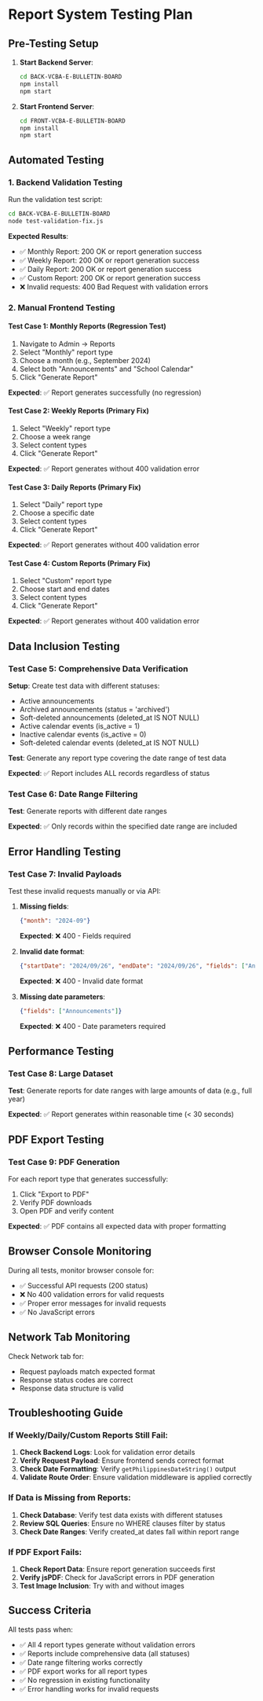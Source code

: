 # Report System Testing Plan

## Pre-Testing Setup

1. **Start Backend Server**:
   ```bash
   cd BACK-VCBA-E-BULLETIN-BOARD
   npm install
   npm start
   ```

2. **Start Frontend Server**:
   ```bash
   cd FRONT-VCBA-E-BULLETIN-BOARD
   npm install
   npm start
   ```

## Automated Testing

### 1. Backend Validation Testing

Run the validation test script:
```bash
cd BACK-VCBA-E-BULLETIN-BOARD
node test-validation-fix.js
```

**Expected Results**:
- ✅ Monthly Report: 200 OK or report generation success
- ✅ Weekly Report: 200 OK or report generation success  
- ✅ Daily Report: 200 OK or report generation success
- ✅ Custom Report: 200 OK or report generation success
- ❌ Invalid requests: 400 Bad Request with validation errors

### 2. Manual Frontend Testing

#### Test Case 1: Monthly Reports (Regression Test)
1. Navigate to Admin → Reports
2. Select "Monthly" report type
3. Choose a month (e.g., September 2024)
4. Select both "Announcements" and "School Calendar"
5. Click "Generate Report"

**Expected**: ✅ Report generates successfully (no regression)

#### Test Case 2: Weekly Reports (Primary Fix)
1. Select "Weekly" report type
2. Choose a week range
3. Select content types
4. Click "Generate Report"

**Expected**: ✅ Report generates without 400 validation error

#### Test Case 3: Daily Reports (Primary Fix)
1. Select "Daily" report type
2. Choose a specific date
3. Select content types
4. Click "Generate Report"

**Expected**: ✅ Report generates without 400 validation error

#### Test Case 4: Custom Reports (Primary Fix)
1. Select "Custom" report type
2. Choose start and end dates
3. Select content types
4. Click "Generate Report"

**Expected**: ✅ Report generates without 400 validation error

## Data Inclusion Testing

### Test Case 5: Comprehensive Data Verification

**Setup**: Create test data with different statuses:
- Active announcements
- Archived announcements (status = 'archived')
- Soft-deleted announcements (deleted_at IS NOT NULL)
- Active calendar events (is_active = 1)
- Inactive calendar events (is_active = 0)
- Soft-deleted calendar events (deleted_at IS NOT NULL)

**Test**: Generate any report type covering the date range of test data

**Expected**: ✅ Report includes ALL records regardless of status

### Test Case 6: Date Range Filtering

**Test**: Generate reports with different date ranges

**Expected**: ✅ Only records within the specified date range are included

## Error Handling Testing

### Test Case 7: Invalid Payloads

Test these invalid requests manually or via API:

1. **Missing fields**:
   ```json
   {"month": "2024-09"}
   ```
   **Expected**: ❌ 400 - Fields required

2. **Invalid date format**:
   ```json
   {"startDate": "2024/09/26", "endDate": "2024/09/26", "fields": ["Announcements"]}
   ```
   **Expected**: ❌ 400 - Invalid date format

3. **Missing date parameters**:
   ```json
   {"fields": ["Announcements"]}
   ```
   **Expected**: ❌ 400 - Date parameters required

## Performance Testing

### Test Case 8: Large Dataset

**Test**: Generate reports for date ranges with large amounts of data (e.g., full year)

**Expected**: ✅ Report generates within reasonable time (< 30 seconds)

## PDF Export Testing

### Test Case 9: PDF Generation

For each report type that generates successfully:
1. Click "Export to PDF"
2. Verify PDF downloads
3. Open PDF and verify content

**Expected**: ✅ PDF contains all expected data with proper formatting

## Browser Console Monitoring

During all tests, monitor browser console for:
- ✅ Successful API requests (200 status)
- ❌ No 400 validation errors for valid requests
- ✅ Proper error messages for invalid requests
- ✅ No JavaScript errors

## Network Tab Monitoring

Check Network tab for:
- Request payloads match expected format
- Response status codes are correct
- Response data structure is valid

## Troubleshooting Guide

### If Weekly/Daily/Custom Reports Still Fail:

1. **Check Backend Logs**: Look for validation error details
2. **Verify Request Payload**: Ensure frontend sends correct format
3. **Check Date Formatting**: Verify `getPhilippinesDateString()` output
4. **Validate Route Order**: Ensure validation middleware is applied correctly

### If Data is Missing from Reports:

1. **Check Database**: Verify test data exists with different statuses
2. **Review SQL Queries**: Ensure no WHERE clauses filter by status
3. **Check Date Ranges**: Verify created_at dates fall within report range

### If PDF Export Fails:

1. **Check Report Data**: Ensure report generation succeeds first
2. **Verify jsPDF**: Check for JavaScript errors in PDF generation
3. **Test Image Inclusion**: Try with and without images

## Success Criteria

All tests pass when:
- ✅ All 4 report types generate without validation errors
- ✅ Reports include comprehensive data (all statuses)
- ✅ Date range filtering works correctly
- ✅ PDF export works for all report types
- ✅ No regression in existing functionality
- ✅ Error handling works for invalid requests
